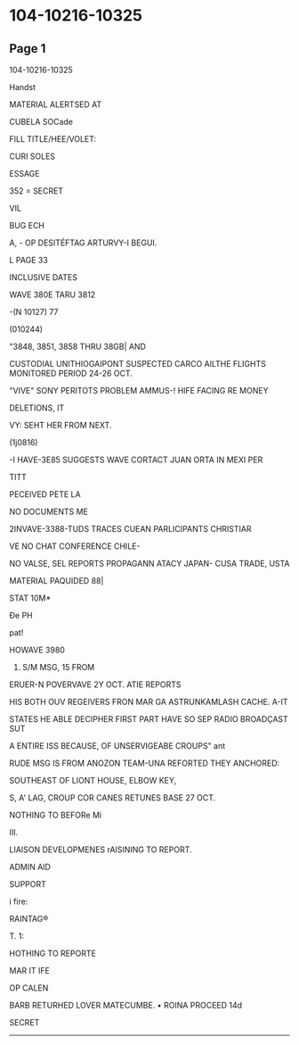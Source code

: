 # 104-10216-10325

## Page 1

104-10216-10325

Handst

MATERIAL ALERTSED AT

CUBELA SOCade

FILL TITLE/HEE/VOLET:

CURI SOLES

ESSAGE

352 = SECRET

VIL

BUG ECH

A, - OP DESITÉFTAG ARTURVY-I BEGUI.

L PAGE 33

INCLUSIVE DATES

WAVE 380E TARU 3812

-(N 10127) 77

(010244)

"3848, 3851, 3858 THRU 38GB| AND

CUSTODIAL UNITHIOGAIPONT SUSPECTED CARCO AILTHE FLIGHTS MONITORED PERIOD 24-26 OCT.

"VIVE" SONY PERITOTS PROBLEM AMMUS-! HIFE FACING RE MONEY

DELETIONS, IT

VY: SEHT HER FROM NEXT.

(1j0816)

-I HAVE-3E85 SUGGESTS WAVE CORTACT JUAN ORTA IN MEXI PER

TITT

PECEIVED PETE LA

NO DOCUMENTS ME

2INVAVE-3388-TUDS TRACES CUEAN PARLICIPANTS CHRISTIAR

VE NO CHAT CONFERENCE CHILE-

NO VALSE, SEL REPORTS PROPAGANN ATACY JAPAN- CUSA TRADE, USTA

MATERIAL PAQUIDED 88|

STAT 10M*

Đe PH

pat!

HOWAVE 3980

1. S/M MSG, 15 FROM

ERUER-N POVERVAVE 2Y OCT. ATIE REPORTS

HIS BOTH OUV REGEIVERS FRON MAR GA ASTRUNKAMLASH CACHE. A-IT

STATES HE ABLE DECIPHER FIRST PART HAVE SO SEP RADIO BROADÇAST SUT

A ENTIRE ISS BECAUSE, OF UNSERVIGEABE CROUPS" ant

RUDE MSG IS FROM ANOZON TEAM-UNA REFORTED THEY ANCHORED:

SOUTHEAST OF LIONT HOUSE, ELBOW KEY,

S, A' LAG, CROUP COR CANES RETUNES BASE 27 OCT.

NOTHING TO BEFORe Mi

III.

LIAISON DEVELOPMENES rAISINING TO REPORT.

ADMIN AID

SUPPORT

i fire:

RAINTAG®

T. 1:

HOTHING TO REPORTE

MAR IT IFE

OP CALEN

BARB RETURHED LOVER MATECUMBE. • ROINA PROCEED 14d

SECRET

---

